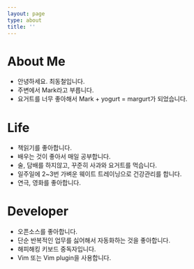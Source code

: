 ```yaml
---
layout: page
type: about
title: ''
---
```


# About Me
- 안녕하세요. 최동철입니다.
- 주변에서 Mark라고 부릅니다.
- 요거트를 너무 좋아해서 Mark + yogurt = margurt가 되었습니다.

# Life
- 책읽기를 좋아합니다.
- 배우는 것이 좋아서 매일 공부합니다.
- 술, 담배를 하지않고, 꾸준히 사과와 요거트를 먹습니다.
- 일주일에 2~3번 가벼운 웨이트 트레이닝으로 건강관리를 합니다.
- 연극, 영화를 좋아합니다.

# Developer
- 오픈소스를 좋아합니다.
- 단순 반복적인 업무를 싫어해서 자동화하는 것을 좋아합니다.
- 해피해킹 키보드 중독자입니다.
- Vim 또는 Vim plugin을 사용합니다.
